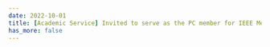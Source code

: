 ```yaml
---
date: 2022-10-01
title: [Academic Service] Invited to serve as the PC member for IEEE MetaCom 2023, a fresh venue on Metaverse and Web3.0. Welcome your contributions.
has_more: false
---
```

